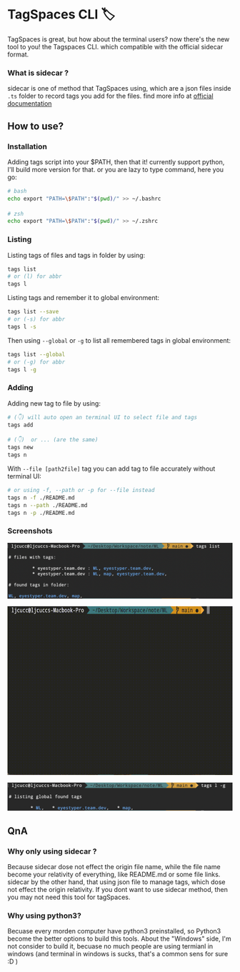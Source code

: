 # TagSpaces CLI 🏷️
TagSpaces is great, but how about the terminal users? now there's the new tool to you! the Tagspaces CLI.
which compatible with the official sidecar format.

### What is **sidecar** ?

sidecar is one of method that TagSpaces using, which are a json files inside `.ts` folder to record tags you add for the files. find more info at [official documentation](https://docs.tagspaces.org/tagging#folder-tagging-with-sidecar-file)

## How to use?
### Installation
Adding tags script into your $PATH, then that it! currently support python, I'll build more version for that. or you are lazy to type command, here you go:
```bash
# bash
echo export "PATH=\$PATH":"$(pwd)/" >> ~/.bashrc

# zsh
echo export "PATH=\$PATH":"$(pwd)/" >> ~/.zshrc
```

### Listing

Listing tags of files and tags in folder by using:
```bash
tags list
# or (l) for abbr
tags l
```

Listing tags and remember it to global environment:
```bash
tags list --save
# or (-s) for abbr
tags l -s
```

Then using `--global` or `-g` to list all remembered tags in global environment:
```bash
tags list --global
# or (-g) for abbr
tags l -g
```

### Adding

Adding new tag to file by using:

```bash
# (👇) will auto open an terminal UI to select file and tags
tags add

# (👇)  or ... (are the same)
tags new
tags n
```

With `--file [path2file]` tag you can add tag to file accurately without terminal UI:
```bash
# or using -f, --path or -p for --file instead
tags n -f ./README.md
tags n --path ./README.md
tags n -p ./README.md
```

### Screenshots

![](./assets/tags_list.png)

![](./assets/tags_n.gif)

![](./assets/tags_l_-g.png)

## QnA

### Why only using **sidecar** ?
Because sidecar dose not effect the origin file name, while the file name become your relativity of everything, like README.md or some file links. sidecar by the other hand, that using json file to manage tags, which dose not effect the origin relativity. If you dont want to use sidecar method, then you may not need this tool for tagSpaces.

### Why using python3?
Becuase every morden computer have python3 preinstalled, so Python3 become the better options to build this tools. About the "Windows" side, I'm not consider to build it, becuase no much people are using termianl in windows (and terminal in windows is sucks, that's a common sens for sure :D )
